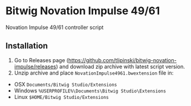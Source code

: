 # Bitwig Novation Impulse 49/61
Novation Impulse 49/61 controller script

## Installation
1. Go to Releases page (https://github.com/tlipinski/bitwig-novation-impulse/releases) and download zip archive with latest script version.
2. Unzip archive and place `NovationImpulse4961.bwextension` file in:
- OSX
    `Documents/Bitwig Studio/Extensions`
- Windows
    `%USERPROFILE%\Documents\Bitwig Studio\Extensions`
- Linux
    `$HOME/Bitwig Studio/Extensions`
